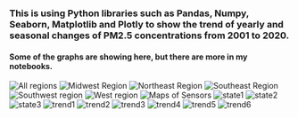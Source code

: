 ### This is using Python libraries such as Pandas, Numpy, Seaborn, Matplotlib and Plotly to show the trend of yearly and seasonal changes of PM2.5 concentrations from 2001 to 2020. 
#### Some of the graphs are showing here, but there are more in my notebooks.
<img src="https://github.com/Wenhuan2516/PM2.5-Analysis-From-2001-to-2020/blob/main/AllRegion.png" alt="All regions" title="All Regions">
<img src="https://github.com/Wenhuan2516/PM2.5-Analysis-From-2001-to-2020/blob/main/MidwestRegion.png" alt="Midwest Region" title="Midwest region">
<img src="https://github.com/Wenhuan2516/PM2.5-Analysis-From-2001-to-2020/blob/main/NortheastRegion.png" alt="Northeast Region" title="Northeast Region">
<img src="https://github.com/Wenhuan2516/PM2.5-Analysis-From-2001-to-2020/blob/main/SoutheastRegion.png" alt="Southeast Region" title="Sountheast Region">
<img src="https://github.com/Wenhuan2516/PM2.5-Analysis-From-2001-to-2020/blob/main/SouthwestRegion.png" alt="Southwest region" title="Sounth Region">
<img src="https://github.com/Wenhuan2516/PM2.5-Analysis-From-2001-to-2020/blob/main/WestRegion.png" alt="West region" title="West Region">
<img src="https://github.com/Wenhuan2516/PM2.5-Analysis-From-2001-to-2020/blob/main/map1.png" alt="Maps of Sensors" title="Sensors">
<img src="https://github.com/Wenhuan2516/PM2.5-Analysis-From-2001-to-2020/blob/main/state1.png" alt="state1" title="state1">
<img src="https://github.com/Wenhuan2516/PM2.5-Analysis-From-2001-to-2020/blob/main/state2.png" alt="state2" title="state2">
<img src="https://github.com/Wenhuan2516/PM2.5-Analysis-From-2001-to-2020/blob/main/state3.png" alt="state3" title="state3">
<img src="https://github.com/Wenhuan2516/PM2.5-Analysis-From-2001-to-2020/blob/main/trend1.png" alt="trend1" title="trend1">
<img src= "https://github.com/Wenhuan2516/PM2.5-Analysis-From-2001-to-2020/blob/main/trend2.png" alt="trend2" title="trend1">
<img src="https://github.com/Wenhuan2516/PM2.5-Analysis-From-2001-to-2020/blob/main/trend3.png" alt="trend3" title="trend1">
<img src="https://github.com/Wenhuan2516/PM2.5-Analysis-From-2001-to-2020/blob/main/trend4.png" alt="trend4" title="trend1">
<img src="https://github.com/Wenhuan2516/PM2.5-Analysis-From-2001-to-2020/blob/main/trend5.png" alt="trend5" title="trend1">
<img src="https://github.com/Wenhuan2516/PM2.5-Analysis-From-2001-to-2020/blob/main/trend6.png" alt="trend6" title="trend1">
